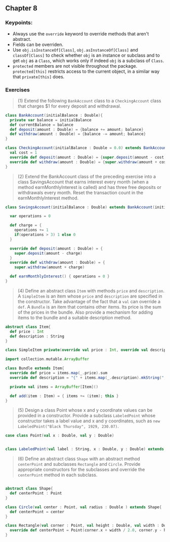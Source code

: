 ## Chapter 8

### Keypoints:
  * Always use the `override` keyword to override methods that aren't abstract.
  * Fields can be overriden.
  * Use `obj.isInstanceOf[Class]`, `obj.asInstanceOf[Class]` and `classOf[Class]` to check whether `obj` is an instance or subclass and to get `obj` as a `Class`, which works only if indeed `obj` is a subclass of `Class`.
  * `protected` members are not visible throughout the package. `protected[this]` restricts access to the current object, in a similar way that `private[this]` does.

### Exercises

> (1) Extend the following `BankAccount` class to a `CheckingAccount` class that charges $1 for every deposit and withdrawal.

```scala
class BankAccount(initialBalance : Double){
  private var balance = initialBalance
  def currentBalance = balance
  def deposit(amount : Double) = {balance += amount; balance}
  def withdraw(amount : Double) = {balance -= amount; balance}
}

class CheckingAccount(initialBalance : Double = 0.0) extends BankAccount(initialBalance){
  val cost = 1
  override def deposit(amount : Double) = {super.deposit(amount - cost); currentBalance}
  override def withdraw(amount : Double) = {super.withdraw(amount + cost); currentBalance}
}
```

> (2) Extend the BankAccount class of the preceding exercise into a class SavingsAccount that earns interest every month (when a method earnMonthlyInterest is called) and has three free deposits or withdrawals every month. Reset the transaction count in the earnMonthlyInterest method.

```scala
class SavingsAccount(initialBalance : Double) extends BankAccount(initialBalance){

  var operations = 0

  def charge = {
    operations += 1
    if(operations > 3) 1 else 0
  }

  override def deposit(amount : Double) = {
    super.deposit(amount - charge)
  }
  override def withdraw(amount : Double) = {
    super.withdraw(amount + charge)

  def earnMonthlyInterest() { operations = 0 }
}
```
> (4) Define an abstract class `Item` with methods `price` and `description`. A `SimpleItem` is an item whose `price` and `description` are specified in the constructor. Take advantage of the fact that a `val` can override a `def`. A `Bundle` is an item that contains other items. Its price is the sum of the prices in the bundle. Also provide a mechanism for adding items to the bundle and a suitable description method.

```scala
abstract class Item{
  def price : Int
  def description : String
}

class SimpleItem private(override val price : Int, override val description : String) extends Item

import collection.mutable.ArrayBuffer

class Bundle extends Item{
  override def price = items.map(_.price).sum
  override def description = "{" + items.map(_.description).mkString(", ") + "}"

  private val items = ArrayBuffer[Item]()

  def add(item : Item) = { items += (item); this }
}
```
> (5) Design a class Point whose x and y coordinate values can be provided in a constructor. Provide a subclass `LabeledPoint` whose constructor takes a label value and x and y coordinates, such as `new LabeledPoint("Black Thursday", 1929, 230.07)`.

```scala
case class Point(val x : Double, val y : Double)


class LabeledPoint(val label : String, x : Double, y : Double) extends Point(x, y)
```

> (6) Define an abstract class `Shape` with an abstract method `centerPoint` and subclasses `Rectangle` and `Circle`. Provide appropriate constructors for the subclasses and override the `centerPoint` method in each subclass.

```scala

abstract class Shape{
  def centerPoint : Point
}

class Circle(val center : Point, val radius : Double ) extends Shape{
  def centerPoint = center
}

class Rectangle(val corner : Point, val height : Double, val width : Double) extends Shape{
  override def centerPoint = Point(corner.x + width / 2.0, corner.y - height / 2.0)
}
```

